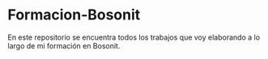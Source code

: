 # Formacion-Bosonit
En este repositorio se encuentra todos los trabajos que voy elaborando a lo largo de mi formación en Bosonit.
